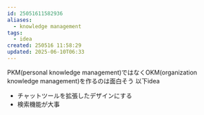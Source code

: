 ```yaml
---
id: 25051611582936
aliases:
  - knowledge management
tags:
  - idea
created: 250516 11:58:29
updated: 2025-06-10T06:33
---
```

PKM(personal knowledge management)ではなくOKM(organization knowledge management)を作るのは面白そう
以下idea

- チャットツールを拡張したデザインにする
- 検索機能が大事